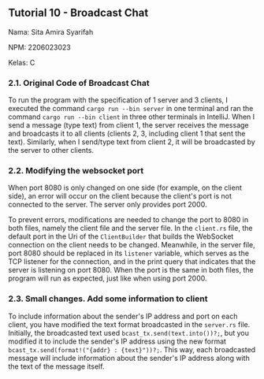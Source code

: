 ## Tutorial 10 - Broadcast Chat

Nama: Sita Amira Syarifah

NPM: 2206023023

Kelas: C

### 2.1. Original Code of Broadcast Chat

To run the program with the specification of 1 server and 3 clients, I executed the command `cargo run --bin server` in one terminal and ran the command `cargo run --bin client` in three other terminals in IntelliJ. When I send a message (type text) from client 1, the server receives the message and broadcasts it to all clients (clients 2, 3, including client 1 that sent the text). Similarly, when I send/type text from client 2, it will be broadcasted by the server to other clients.

### 2.2. Modifying the websocket port
When port 8080 is only changed on one side (for example, on the client side), an error will occur on the client because the client's port is not connected to the server. The server only provides port 2000.

To prevent errors, modifications are needed to change the port to 8080 in both files, namely the client file and the server file. In the `client.rs` file, the default port in the Uri of the `ClientBuilder` that builds the WebSocket connection on the client needs to be changed. Meanwhile, in the server file, port 8080 should be replaced in its `listener` variable, which serves as the TCP listener for the connection, and in the print query that indicates that the server is listening on port 8080. When the port is the same in both files, the program will run as expected, just like when using port 2000.

### 2.3. Small changes. Add some information to client
To include information about the sender's IP address and port on each client, you have modified the text format broadcasted in the `server.rs` file. Initially, the broadcasted text used `bcast_tx.send(text.into())?;`, but you modified it to include the sender's IP address using the new format `bcast_tx.send(format!("{addr} : {text}"))?;`. This way, each broadcasted message will include information about the sender's IP address along with the text of the message itself.
